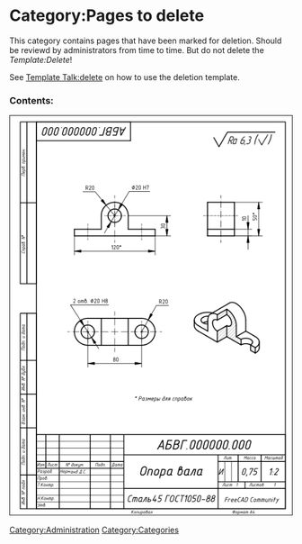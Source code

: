 # Category:Pages to delete
This category contains pages that have been marked for deletion. Should be reviewd by administrators from time to time. But do not delete the *Template:Delete*!

See [Template Talk:delete](Template_Talk:delete.md) on how to use the deletion template.

### Contents:

![](images/TechDraw_Workbench_Example_ru.png )

[Category:Administration](Category:Administration.md) [Category:Categories](Category:Categories.md)
